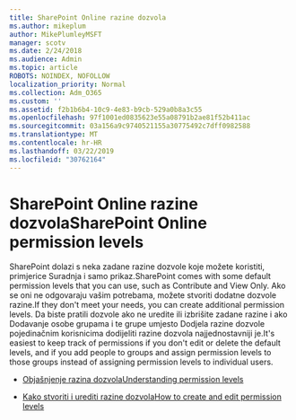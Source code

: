 ```yaml
---
title: SharePoint Online razine dozvola
ms.author: mikeplum
author: MikePlumleyMSFT
manager: scotv
ms.date: 2/24/2018
ms.audience: Admin
ms.topic: article
ROBOTS: NOINDEX, NOFOLLOW
localization_priority: Normal
ms.collection: Adm_O365
ms.custom: ''
ms.assetid: f2b1b6b4-10c9-4e83-b9cb-529a0b8a3c55
ms.openlocfilehash: 97f1001ed0835623e55a08791b2ae81f52b411ac
ms.sourcegitcommit: 03a156a9c9740521155a30775492c7dff0982588
ms.translationtype: MT
ms.contentlocale: hr-HR
ms.lasthandoff: 03/22/2019
ms.locfileid: "30762164"
---
```

# <a name="sharepoint-online-permission-levels"></a><span data-ttu-id="a942e-102">SharePoint Online razine dozvola</span><span class="sxs-lookup"><span data-stu-id="a942e-102">SharePoint Online permission levels</span></span>

<span data-ttu-id="a942e-103">SharePoint dolazi s neka zadane razine dozvole koje možete koristiti, primjerice Suradnja i samo prikaz.</span><span class="sxs-lookup"><span data-stu-id="a942e-103">SharePoint comes with some default permission levels that you can use, such as Contribute and View Only.</span></span> <span data-ttu-id="a942e-104">Ako se oni ne odgovaraju vašim potrebama, možete stvoriti dodatne dozvole razine.</span><span class="sxs-lookup"><span data-stu-id="a942e-104">If they don't meet your needs, you can create additional permission levels.</span></span> <span data-ttu-id="a942e-105">Da biste pratili dozvole ako ne uredite ili izbrišite zadane razine i ako Dodavanje osobe grupama i te grupe umjesto Dodjela razine dozvole pojedinačnim korisnicima dodijeliti razine dozvola najjednostavniji je.</span><span class="sxs-lookup"><span data-stu-id="a942e-105">It's easiest to keep track of permissions if you don't edit or delete the default levels, and if you add people to groups and assign permission levels to those groups instead of assigning permission levels to individual users.</span></span>
  
- [<span data-ttu-id="a942e-106">Objašnjenje razina dozvola</span><span class="sxs-lookup"><span data-stu-id="a942e-106">Understanding permission levels</span></span>](https://go.microsoft.com/fwlink/?linkid=867071)
    
- [<span data-ttu-id="a942e-107">Kako stvoriti i urediti razine dozvola</span><span class="sxs-lookup"><span data-stu-id="a942e-107">How to create and edit permission levels</span></span>](https://go.microsoft.com/fwlink/?linkid=867072)
    

